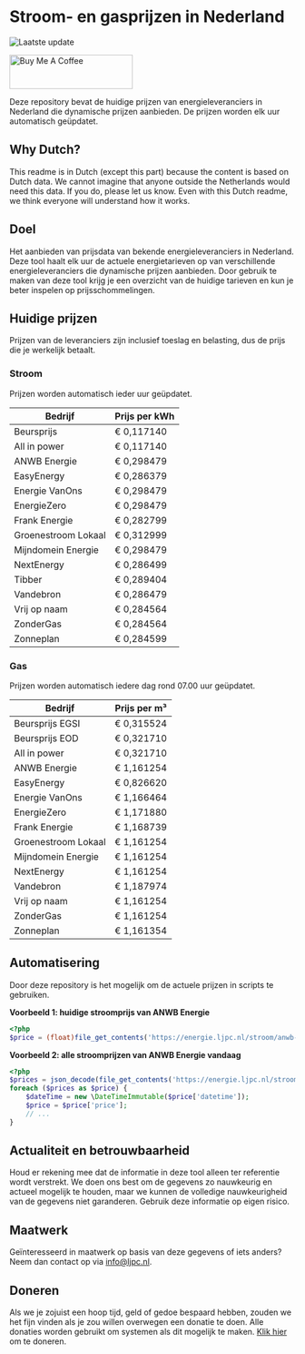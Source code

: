 # Stroom- en gasprijzen in Nederland

![Laatste update](https://img.shields.io/badge/laatste%20update-2025--05--05%2006%3A00%20CET-brightgreen)

<a href="https://www.buymeacoffee.com/Lars-" target="_blank"><img src="https://cdn.buymeacoffee.com/buttons/v2/default-orange.png" alt="Buy Me A Coffee" height="60" style="height: 60px !important;width: 217px !important;" ></a>

Deze repository bevat de huidige prijzen van energieleveranciers in Nederland die dynamische prijzen aanbieden. De prijzen worden elk uur automatisch geüpdatet.

## Why Dutch?

This readme is in Dutch (except this part) because the content is based on Dutch data. We cannot imagine that anyone outside the Netherlands would need this data. If you do, please let us know. Even with this Dutch readme, we think
everyone will understand how it works.

## Doel

Het aanbieden van prijsdata van bekende energieleveranciers in Nederland. Deze tool haalt elk uur de actuele energietarieven op van verschillende energieleveranciers die dynamische prijzen aanbieden. Door gebruik te maken van deze tool
krijg je een overzicht van de huidige tarieven en kun je beter inspelen op prijsschommelingen.

## Huidige prijzen

Prijzen van de leveranciers zijn inclusief toeslag en belasting, dus de prijs die je werkelijk betaalt.

### Stroom

Prijzen worden automatisch ieder uur geüpdatet.

 Bedrijf | Prijs per kWh 
---------|---------------
Beursprijs | € 0,117140
All in power | € 0,117140
ANWB Energie | € 0,298479
EasyEnergy | € 0,286379
Energie VanOns | € 0,298479
EnergieZero | € 0,298479
Frank Energie | € 0,282799
Groenestroom Lokaal | € 0,312999
Mijndomein Energie | € 0,298479
NextEnergy | € 0,286499
Tibber | € 0,289404
Vandebron | € 0,286479
Vrij op naam | € 0,284564
ZonderGas | € 0,284564
Zonneplan | € 0,284599


### Gas

Prijzen worden automatisch iedere dag rond 07.00 uur geüpdatet.

 Bedrijf | Prijs per m³ 
---------|--------------
Beursprijs EGSI | € 0,315524
Beursprijs EOD | € 0,321710
All in power | € 0,321710
ANWB Energie | € 1,161254
EasyEnergy | € 0,826620
Energie VanOns | € 1,166464
EnergieZero | € 1,171880
Frank Energie | € 1,168739
Groenestroom Lokaal | € 1,161254
Mijndomein Energie | € 1,161254
NextEnergy | € 1,161254
Vandebron | € 1,187974
Vrij op naam | € 1,161254
ZonderGas | € 1,161254
Zonneplan | € 1,161354


## Automatisering

Door deze repository is het mogelijk om de actuele prijzen in scripts te gebruiken.

**Voorbeeld 1: huidige stroomprijs van ANWB Energie**

```php
<?php
$price = (float)file_get_contents('https://energie.ljpc.nl/stroom/anwb-energie-nu.txt');

```

**Voorbeeld 2: alle stroomprijzen van ANWB Energie vandaag**

```php
<?php
$prices = json_decode(file_get_contents('https://energie.ljpc.nl/stroom/all-in-power-vandaag.json'),true);
foreach ($prices as $price) {
    $dateTime = new \DateTimeImmutable($price['datetime']);
    $price = $price['price'];
    // ...
}
```

## Actualiteit en betrouwbaarheid

Houd er rekening mee dat de informatie in deze tool alleen ter referentie wordt verstrekt. We doen ons best om de gegevens zo nauwkeurig en actueel mogelijk te houden, maar we kunnen de volledige nauwkeurigheid van de gegevens niet
garanderen. Gebruik deze informatie op eigen risico.

## Maatwerk

Geïnteresseerd in maatwerk op basis van deze gegevens of iets anders? Neem dan contact op
via [info@ljpc.nl](mailto:info@ljpc.nl?subject=Energie%20prijzen).

## Doneren

Als we je zojuist een hoop tijd, geld of gedoe bespaard hebben, zouden we het fijn vinden als je zou willen overwegen een
donatie te doen. Alle donaties worden gebruikt om systemen als dit mogelijk te
maken. [Klik hier](https://www.buymeacoffee.com/Lars-) om te doneren.

